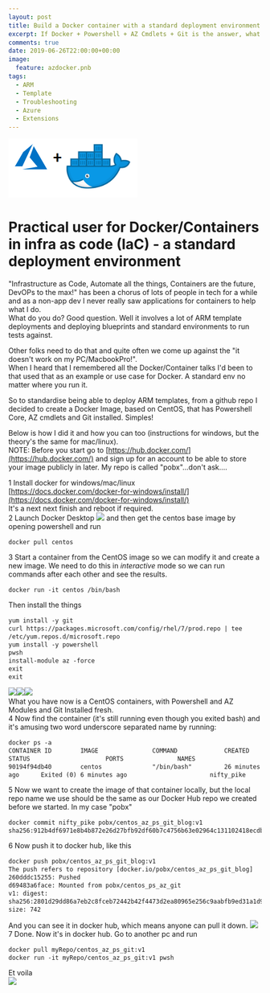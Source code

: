 ```yaml
---
layout: post
title: Build a Docker container with a standard deployment environment
excerpt: If Docker + Powershell + AZ Cmdlets + Git is the answer, what is the question !?
comments: true
date: 2019-06-26T22:00:00+00:00
image:
  feature: azdocker.pnb
tags: 
  - ARM
  - Template
  - Troubleshooting
  - Azure
  - Extensions
---
```

<img src="/public/azdocker.png">   

# Practical user for Docker/Containers in infra as code (IaC) - a standard deployment environment

"Infrastructure as Code, Automate all the things, Containers are the future, DevOPs to the max!" has been a chorus of lots of people in tech for a while and as a non-app dev I never really saw applications for containers to help what I do.  
What do you do? Good question. Well it involves a lot of ARM template deployments and deploying blueprints and standard environments to run tests against.  

Other folks need to do that and quite often we come up against the "it doesn't work on my PC/MacbookPro!".  
When I heard that I remembered all the Docker/Container talks I'd been to that used that as an example or use case for Docker. A standard env no matter where you run it.  

So to standardise being able to deploy ARM templates, from a github repo I decided to create a Docker Image, based on CentOS, that has Powershell Core, AZ cmdlets and Git installed. Simples!  

Below is how I did it and how you can too (instructions for windows, but the theory's the same for mac/linux).  
NOTE: Before you start go to [https://hub.docker.com/](https://hub.docker.com/) and sign up for an account to be able to store your image publicly in later. My repo is called "pobx"...don't ask....

1 Install docker for windows/mac/linux  
[https://docs.docker.com/docker-for-windows/install/](https://docs.docker.com/docker-for-windows/install/)  
It's a next next finish and reboot if required.  
2 Launch Docker Desktop <img src="/public/docker.png"> and then get the centos base image by opening powershell and run  
```
docker pull centos
```
3 Start a container from the CentOS image so we can modify it and create a new image. We need to do this in *interactive* mode so we can run commands after each other and see the results.
```
docker run -it centos /bin/bash
```
Then install the things
```
yum install -y git
curl https://packages.microsoft.com/config/rhel/7/prod.repo | tee /etc/yum.repos.d/microsoft.repo
yum install -y powershell
pwsh
install-module az -force
exit  
exit  
````
<img src="/public/installs1.png"><img src="/public/installs2.png"><img src="/public/installs3.png">  
What you have now is a CentOS containers, with Powershell and AZ Modules and Git Installed fresh.  
4 Now find the container (it's still running even though you exited bash) and it's amusing two word underscore separated name by running:  
```
docker ps -a
CONTAINER ID        IMAGE               COMMAND             CREATED             STATUS                     PORTS               NAMES
90194f94db40        centos              "/bin/bash"         26 minutes ago      Exited (0) 6 minutes ago                       nifty_pike
```  
5 Now we want to create the image of that container locally, but the local repo name we use should be the same as our Docker Hub repo we created before we started. In my case "pobx"
```
docker commit nifty_pike pobx/centos_az_ps_git_blog:v1
sha256:912b4df6971e8b4b872e26d27bfb92df60b7c4756b63e02964c131102418ecdb
```  
6 Now push it to docker hub, like this
```
docker push pobx/centos_az_ps_git_blog:v1
The push refers to repository [docker.io/pobx/centos_az_ps_git_blog]
260dddc15255: Pushed
d69483a6face: Mounted from pobx/centos_ps_az_git
v1: digest: sha256:2801d29dd86a7eb2c8fceb72442b42f4473d2ea80965e256c9aabfb9ed31a1d9 size: 742
```
And you can see it in docker hub, which means anyone can pull it down.
<img src="/public/dockerhub.png">  
7 Done. Now it's in docker hub.  Go to another pc and run
```
docker pull myRepo/centos_az_ps_git:v1
docker run -it myRepo/centos_az_ps_git:v1 pwsh
```  
Et voila  
<img src="/public/connected.png">
